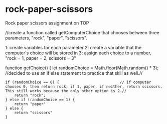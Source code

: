 # rock-paper-scissors
Rock paper scissors assignment on TOP


//create a function called getComputerChoice that chooses between three parameters, "rock", "paper", "scissors". 

1: create variables for each parameter
2: create a variable that the computer's choice will be stored in
3: assign each choice to a number, "rock = 1, paper = 2, scissors = 3"

function getChoice() {
    let randomChoice = Math.floor(Math.random() * 3);   //decided to use an if else statement to practice that skill as well.//

    if (randomChoice == 0) {                           // if computer chooses 0, then return rock, if 1, paper, if neither, return scissors. This still works because the only other option is 2.//
        return "rock";
    } else if (randomChoice == 1) {
        return "paper"
    } else { 
        return "scissors"
    }

    

